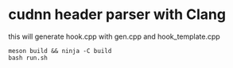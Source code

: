 # cudnn header parser with Clang

this will generate hook.cpp with gen.cpp and hook_template.cpp

```
meson build && ninja -C build
bash run.sh
```
